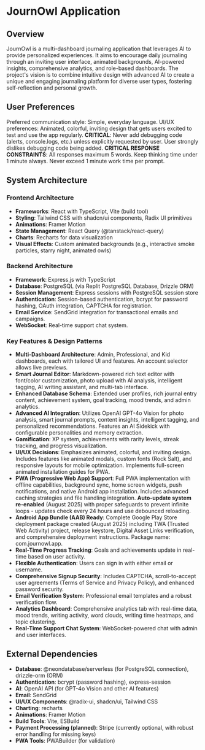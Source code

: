# JournOwl Application

## Overview
JournOwl is a multi-dashboard journaling application that leverages AI to provide personalized experiences. It aims to encourage daily journaling through an inviting user interface, animated backgrounds, AI-powered insights, comprehensive analytics, and role-based dashboards. The project's vision is to combine intuitive design with advanced AI to create a unique and engaging journaling platform for diverse user types, fostering self-reflection and personal growth.

## User Preferences
Preferred communication style: Simple, everyday language.
UI/UX preferences: Animated, colorful, inviting design that gets users excited to test and use the app regularly.
**CRITICAL**: Never add debugging code (alerts, console.logs, etc.) unless explicitly requested by user. User strongly dislikes debugging code being added.
**CRITICAL RESPONSE CONSTRAINTS**: All responses maximum 5 words. Keep thinking time under 1 minute always. Never exceed 1 minute work time per prompt.

## System Architecture

### Frontend Architecture
- **Frameworks**: React with TypeScript, Vite (build tool)
- **Styling**: Tailwind CSS with shadcn/ui components, Radix UI primitives
- **Animations**: Framer Motion
- **State Management**: React Query (@tanstack/react-query)
- **Charts**: Recharts for data visualization
- **Visual Effects**: Custom animated backgrounds (e.g., interactive smoke particles, starry night, animated owls)

### Backend Architecture
- **Framework**: Express.js with TypeScript
- **Database**: PostgreSQL (via Replit PostgreSQL Database, Drizzle ORM)
- **Session Management**: Express sessions with PostgreSQL session store
- **Authentication**: Session-based authentication, bcrypt for password hashing, OAuth integration, CAPTCHA for registration.
- **Email Service**: SendGrid integration for transactional emails and campaigns.
- **WebSocket**: Real-time support chat system.

### Key Features & Design Patterns
- **Multi-Dashboard Architecture**: Admin, Professional, and Kid dashboards, each with tailored UI and features. An account selector allows live previews.
- **Smart Journal Editor**: Markdown-powered rich text editor with font/color customization, photo upload with AI analysis, intelligent tagging, AI writing assistant, and multi-tab interface.
- **Enhanced Database Schema**: Extended user profiles, rich journal entry content, achievement system, goal tracking, mood trends, and admin analytics.
- **Advanced AI Integration**: Utilizes OpenAI GPT-4o Vision for photo analysis, smart journal prompts, content insights, intelligent tagging, and personalized recommendations. Features an AI Sidekick with configurable personalities and memory extraction.
- **Gamification**: XP system, achievements with rarity levels, streak tracking, and progress visualization.
- **UI/UX Decisions**: Emphasizes animated, colorful, and inviting design. Includes features like animated modals, custom fonts (Rock Salt), and responsive layouts for mobile optimization. Implements full-screen animated installation guides for PWA.
- **PWA (Progressive Web App) Support**: Full PWA implementation with offline capabilities, background sync, home screen widgets, push notifications, and native Android app installation. Includes advanced caching strategies and file handling integration. **Auto-update system re-enabled** (August 2025) with proper safeguards to prevent infinite loops - updates check every 24 hours and use debounced reloading.
- **Android App Bundle (AAB) Ready**: Complete Google Play Store deployment package created (August 2025) including TWA (Trusted Web Activity) project, release keystore, Digital Asset Links verification, and comprehensive deployment instructions. Package name: com.journowl.app.
- **Real-Time Progress Tracking**: Goals and achievements update in real-time based on user activity.
- **Flexible Authentication**: Users can sign in with either email or username.
- **Comprehensive Signup Security**: Includes CAPTCHA, scroll-to-accept user agreements (Terms of Service and Privacy Policy), and enhanced password security.
- **Email Verification System**: Professional email templates and a robust verification flow.
- **Analytics Dashboard**: Comprehensive analytics tab with real-time data, mood trends, writing activity, word clouds, writing time heatmaps, and topic clustering.
- **Real-Time Support Chat System**: WebSocket-powered chat with admin and user interfaces.

## External Dependencies

- **Database**: @neondatabase/serverless (for PostgreSQL connection), drizzle-orm (ORM)
- **Authentication**: bcrypt (password hashing), express-session
- **AI**: OpenAI API (for GPT-4o Vision and other AI features)
- **Email**: SendGrid
- **UI/UX Components**: @radix-ui, shadcn/ui, Tailwind CSS
- **Charting**: recharts
- **Animations**: Framer Motion
- **Build Tools**: Vite, ESBuild
- **Payment Processing (planned)**: Stripe (currently optional, with robust error handling for missing keys)
- **PWA Tools**: PWABuilder (for validation)